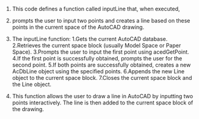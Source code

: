 1) This code defines a function called inputLine that, when executed,
2) prompts the user to input two points and creates a line based on these points in the current space of the AutoCAD drawing.

3) The inputLine function:
    1.Gets the current AutoCAD database.
    2.Retrieves the current space block (usually Model Space or Paper Space).
    3.Prompts the user to input the first point using acedGetPoint.
    4.If the first point is successfully obtained, prompts the user for the second point.
    5.If both points are successfully obtained, creates a new AcDbLine object using the specified points.
    6.Appends the new Line object to the current space block.
    7.Closes the current space block and the Line object.

4) This function allows the user to draw a line in AutoCAD by inputting two points interactively. The line is then added to the current space block of the drawing.

